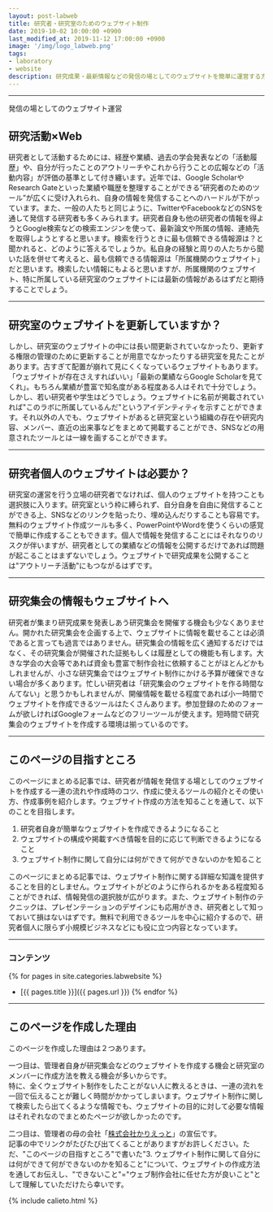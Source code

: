 ```yaml
---
layout: post-labweb
title: 研究者・研究室のためのウェブサイト制作
date: 2019-10-02 10:00:00 +0900
last_modified_at: 2019-11-12 17:00:00 +0900
image: '/img/logo_labweb.png'
tags:
- laboratory
- website
description: 研究成果・最新情報などの発信の場としてのウェブサイトを簡単に運営する方法をまとめました。研究者個人または研究室単位で情報を発信する手段と制作方法をウェブサイト・ホームページ制作初心者でもわかりやすく書いています。
---
```



---

発信の場としてのウェブサイト運営

## 研究活動×Web

研究者として活動するためには、経歴や業績、過去の学会発表などの「活動履歴」や、自分が行ったことのアウトリーチやこれから行うことの広報などの「活動内容」が評価の基準として付き纏います。近年では、Google ScholarやResearch Gateといった業績や職歴を整理することができる”研究者のためのツール”が広くに受け入れられ、自身の情報を発信することへのハードルが下がっています。また、一般の人たちと同じように、TwitterやFacebookなどのSNSを通して発信する研究者も多くみられます。研究者自身も他の研究者の情報を得ようとGoogle検索などの検索エンジンを使って、最新論文や所属の情報、連絡先を取得しようとすると思います。検索を行うときに最も信頼できる情報源は？と聞かれると、どのように答えるでしょうか。私自身の経験と周りの人たちから聞いた話を併せて考えると、最も信頼できる情報源は「所属機関のウェブサイト」だと思います。検索したい情報にもよると思いますが、所属機関のウェブサイト、特に所属している研究室のウェブサイトには最新の情報があるはずだと期待することでしょう。

---

## 研究室のウェブサイトを更新していますか？

しかし、研究室のウェブサイトの中には長い間更新されていなかったり、更新する権限の管理のために更新することが用意でなかったりする研究室を見たことがあります。古すぎて配置が崩れて見にくくなっているウェブサイトもあります。「ウェブサイトが存在さえすればいい」「最新の業績ならGoogle Scholarを見てくれ」。もちろん業績が豊富で知名度がある程度ある人はそれで十分でしょう。しかし、若い研究者や学生はどうでしょう。ウェブサイトに名前が掲載されていれば"このラボに所属しているんだ"というアイデンティティを示すことができます。それ以外の人でも、ウェブサイトがあると研究室という組織の存在や研究内容、メンバー、直近の出来事などをまとめて掲載することができ、SNSなどの用意されたツールとは一線を画することができます。

---

## 研究者個人のウェブサイトは必要か？

研究室の運営を行う立場の研究者でなければ、個人のウェブサイトを持つことも選択肢に入ります。研究室という枠に縛られず、自分自身を自由に発信することができる上、SNSなどのリンクを貼ったり、埋め込んだりすることも容易です。無料のウェブサイト作成ツールも多く、PowerPointやWordを使うくらいの感覚で簡単に作成することもできます。個人で情報を発信することにはそれなりのリスクが伴いますが、研究者としての業績などの情報を公開するだけであれば問題が起こることはまずないでしょう。ウェブサイトで研究成果を公開することは"アウトリーチ活動"にもつながるはずです。

---

## 研究集会の情報もウェブサイトへ

研究者が集まり研究成果を発表しあう研究集会を開催する機会も少なくありません。開かれた研究集会を企画する上で、ウェブサイトに情報を載せることは必須であると言っても過言ではありません。研究集会の情報を広く通知するだけではなく、その研究集会が開催された証拠もしくは履歴としての機能も有します。大きな学会の大会等であれば資金も豊富で制作会社に依頼することがほとんどかもしれませんが、小さな研究集会ではウェブサイト制作にかける予算が確保できない場合が多くあります。忙しい研究者は「研究集会のウェブサイトを作る時間なんてない」と思うかもしれませんが、開催情報を載せる程度であれば小一時間でウェブサイトを作成できるツールはたくさんあります。参加登録のためのフォームが欲しければGoogleフォームなどのフリーツールが使えます。短時間で研究集会のウェブサイトを作成する環境は揃っているのです。

---

## このページの目指すところ

このページにまとめる記事では、研究者が情報を発信する場としてのウェブサイトを作成する一連の流れや作成時のコツ、作成に使えるツールの紹介とその使い方、作成事例を紹介します。ウェブサイト作成の方法を知ることを通して、以下のことを目指します。

1. 研究者自身が簡単なウェブサイトを作成できるようになること
2. ウェブサイトの構成や掲載すべき情報を目的に応じて判断できるようになること
3. ウェブサイト制作に関して自分には何ができて何ができないのかを知ること

このページにまとめる記事では、ウェブサイト制作に関する詳細な知識を提供することを目的としません。ウェブサイトがどのように作られるかをある程度知ることができれば、情報発信の選択肢が広がります。また、ウェブサイト制作のテクニックは、プレゼンテーションのデザインにも応用がきき、研究者として知っておいて損はないはずです。無料で利用できるツールを中心に紹介するので、研究者個人に限らず小規模ビジネスなどにも役に立つ内容となっています。

---

### コンテンツ

{% for pages in site.categories.labwebsite %}
- [{{ pages.title }}]({{ pages.url }}) {% endfor %}

---

## このページを作成した理由

このページを作成した理由は２つあります。

一つ目は、管理者自身が研究集会などのウェブサイトを作成する機会と研究室のメンバーに作成方法を教える機会が多いからです。  
特に、全くウェブサイト制作をしたことがない人に教えるときは、一連の流れを一回で伝えることが難しく時間がかかってしまいます。ウェブサイト制作に関して検索したら出てくるような情報でも、ウェブサイトの目的に対して必要な情報はそれぞれなのでまとめたページが欲しかったのです。

二つ目は、管理者の母の会社「[株式会社かりえっと](https://calieto.com/)」の宣伝です。  
記事の中でリンクがたびたび出てくることがありますがお許しください。ただ、"このページの目指すところ"で書いた"3. ウェブサイト制作に関して自分には何ができて何ができないのかを知ること"について、ウェブサイトの作成方法を通してお伝えし、"できないこと"="ウェブ制作会社に任せた方が良いこと"として理解していただけたら幸いです。

{% include calieto.html %}
